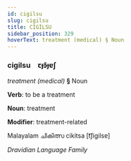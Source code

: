 ```yaml
---
id: cigilsu
slug: cigilsu
title: CİGİLSU
sidebar_position: 329
hoverText: treatment (medical) § Noun
---
```


### cigilsu&emsp;<span kind="abugida">ꞇɟꜿ͊ɟɐʃ</span>

*treatment (medical)* **§** Noun

**Verb**: to be a treatment

**Noun**: treatment

**Modifier**: treatment-related

Malayalam ചികിത്സ cikitsa [t͡ʃiɡilsɐ]

*Dravidian Language Family*